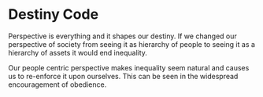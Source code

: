 # Destiny Code

Perspective is everything and it shapes our destiny. If we changed our perspective of society from seeing it as hierarchy of people to seeing it as a hierarchy of assets it would end inequality.

Our people centric perspective makes inequality seem natural and causes us to re-enforce it upon ourselves. This can be seen in the widespread encouragement of obedience.
